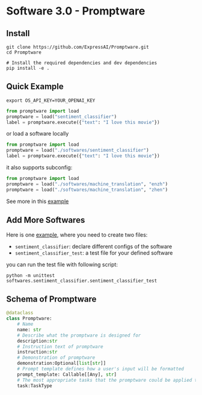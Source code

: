 # Software 3.0 - Promptware


## Install
```shell
git clone https://github.com/ExpressAI/Promptware.git
cd Promptware

# Install the required dependencies and dev dependencies
pip install -e .
```

## Quick Example

```shell
export OS_API_KEY=YOUR_OPENAI_KEY
```

```python
from promptware import load
promptware = load("sentiment_classifier")
label = promptware.execute({"text": "I love this movie"})
```

or load a software locally

```python
from promptware import load
promptware = load("./softwares/sentiment_classifier")
label = promptware.execute({"text": "I love this movie"})
```



it also supports subconfig:

```python
from promptware import load
promptware = load("./softwares/machine_translation", "enzh")
promptware = load("./softwares/machine_translation", "zhen")
```
See more in this [example](./softwares/machine_translation)


## Add More Softwares

Here is one [example](./softwares/sentiment_classifier), where you need to create two files:
* `sentiment_classifier`: declare different configs of the software
* `sentiment_classifier_test`: a test file for your defined software

you can run the test file with following script:

```shell
python -m unittest softwares.sentiment_classifier.sentiment_classifier_test
```




## Schema of Promptware

```python
@dataclass
class Promptware:
    # Name
    name: str
    # Describe what the promptware is designed for
    description:str 
    # Instruction text of promptware
    instruction:str
    # Demonstration of promptware
    demonstration:Optional[list[str]]
    # Prompt template defines how a user's input will be formatted
    prompt_template: Callable[[Any], str]
    # The most appropriate tasks that the promptware could be applied to
    task:TaskType
```



